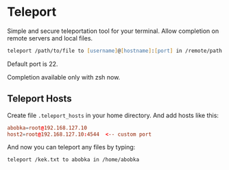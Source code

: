 # Teleport

Simple and secure teleportation tool for your terminal. Allow completion on remote servers and local files.

```zsh
teleport /path/to/file to [username]@[hostname]:[port] in /remote/path
```

Default port is 22.

Completion available only with zsh now.

## Teleport Hosts

Create file `.teleport_hosts` in your home directory. And add hosts like this:
```rc
abobka=root@192.168.127.10
host2=root@192.168.127.10:4544  <-- custom port
```

And now you can teleport any files by typing:

```zsh
teleport /kek.txt to abobka in /home/abobka
```
